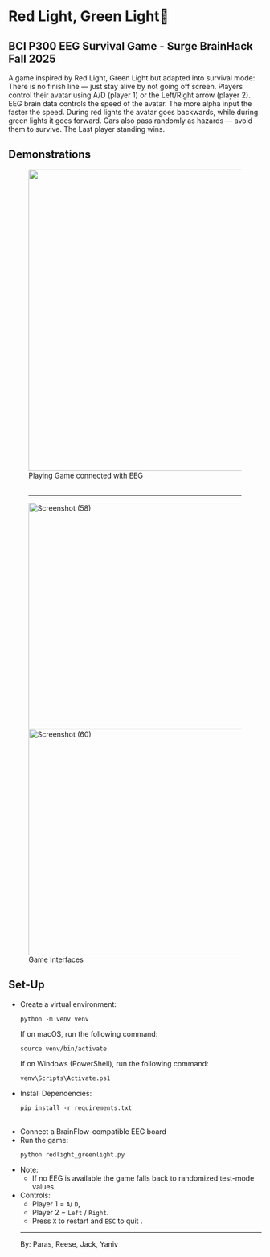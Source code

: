 <h1>Red Light, Green Light🐔</h1>
<h2>BCI P300 EEG Survival Game - Surge BrainHack Fall 2025</h2>
<p>A game inspired by Red Light, Green Light but adapted into survival mode:
There is no finish line — just stay alive by not going off screen. Players control their avatar using A/D (player 1) or the Left/Right arrow (player 2). EEG brain data controls the speed of the avatar. The more alpha input the faster the speed. During red lights the avatar goes backwards, while during green lights it goes forward. Cars also pass randomly as hazards — avoid them to survive. The Last player standing wins.</p>
<h2>Demonstrations</h2>
<figure>
<img width="473" height="600" src="https://github.com/user-attachments/assets/b6d5e2fd-bf31-4bde-aa65-d3c6d11e2b1c"><br>
<figcaption>Playing Game connected with EEG</figcaption><br><hr>
</figure>
<figure>
  <img width="800" height="450" alt="Screenshot (58)" src="https://github.com/user-attachments/assets/e6009ba7-42c0-4691-a363-d880f3ea1cfd" />
<img width="800" height="450" alt="Screenshot (60)" src="https://github.com/user-attachments/assets/609b4381-ed26-4c3c-8feb-15b3c9a497f7" />
 <br> <figcaption>Game Interfaces</figcaption>
</figure>

<h2>Set-Up</h2>
<ul>
  <li>Create a virtual environment:
    <pre><code>python -m venv venv</code></pre>

  <p>If on macOS, run the following command:</p>
  <pre><code>source venv/bin/activate</code></pre>
  
  <p>If on Windows (PowerShell), run the following command:</p>
  <pre><code>venv\Scripts\Activate.ps1</code></pre>
  </li>

  <li> Install Dependencies:
  <pre><code>pip install -r requirements.txt</code></pre>
</code></pre>

<br>

  </li>
  <li>Connect a BrainFlow-compatible EEG board</li>
  <li>Run the game:
    <pre><code>python redlight_greenlight.py</pre></code>
  </li>
  <li>Note:
    <ul>
      <li>If no EEG is available the game falls back to randomized test-mode values.</li>
    </ul>
  </li>
  <li>Controls: 
  <ul>
    <li>Player 1 = <code>A</code>/ <code>D</code>,</li> 
    <li>Player 2 = <code>Left</code> / <code>Right</code>.</li>
    <li> Press <code>X</code> to restart and <code>ESC</code> to quit
    .</li>
</ul>
<hr>
<footer>
  <p>By: Paras, Reese, Jack, Yaniv</p>
</footer>
